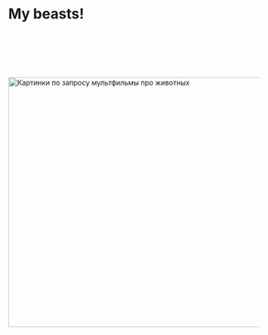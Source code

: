 <h1>My beasts!</h1>
<img class="irc_mi" src="https://i.ytimg.com/vi/6ST-fqUOKM4/maxresdefault.jpg" onload="typeof google==='object'&amp;&amp;google.aft&amp;&amp;google.aft(this)" width="650" height="500" style="margin-top: 91px;" alt="Картинки по запросу мультфильмы про животных">
